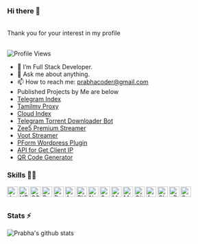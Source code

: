 ### Hi there 👋
</br>
Thank you for your interest in my profile
</br>
</br>


![Profile Views](https://hits.seeyoufarm.com/api/count/incr/badge.svg?url=https://github.com/prabha-coder/&title=Profile%20Views)

- 🔭 I’m Full Stack Developer.
- 💬 Ask me about anything.
- 📫 How to reach me: prabhacoder@gmail.com
- Published Projects by Me are below
- [Telegram Index](https://tg.prabha.tk)
- [Tamilmv Proxy](https://trprabha.tk)
- [Cloud Index](https://prabha.tk)
- [Telegram Torrent Downloader Bot](https://t.me/TorrentDownloderBot)
- [Zee5 Premium Streamer](https://pzee5.herokuapp.com)
- [Voot Streamer](https://vootp.herokuapp.com)
- [PForm Wordpress Plugin](https://github.com/prabha-coder/pform)
- [API for Get Client IP](https://github.com/prabha-coder/ipjson)
- [QR Code Generator](https://qrprabha.tk) 


### Skills 👨‍💻

<img align="left" alt="JavaScript" width="24px" src="https://cdn.jsdelivr.net/npm/simple-icons@3.2.0/icons/javascript.svg" />
<img align="left" alt="HTML" width="24px" src="https://cdn.jsdelivr.net/npm/simple-icons@3.2.0/icons/html5.svg" />
<img align="left" alt="CSS" width="24px" src="https://cdn.jsdelivr.net/npm/simple-icons@3.2.0/icons/css3.svg" />
<img align="left" alt="Bootstrap" width="24px" src="https://cdn.jsdelivr.net/npm/simple-icons@3.2.0/icons/bootstrap.svg" />
<img align="left" alt="React" width="24px" src="https://cdn.jsdelivr.net/npm/simple-icons@3.2.0/icons/react.svg" />
<img align="left" alt="Angular" width="24px" src="https://cdn.jsdelivr.net/npm/simple-icons@3.2.0/icons/angular.svg" />
<img align="left" alt="PHP" width="24px" src="https://cdn.jsdelivr.net/npm/simple-icons@3.2.0/icons/php.svg" />
<img align="left" alt="Node.JS" width="24px" src="https://cdn.jsdelivr.net/npm/simple-icons@3.2.0/icons/node-dot-js.svg" />
<img align="left" alt="Golang" width="24px" src="https://cdn.jsdelivr.net/npm/simple-icons@3.2.0/icons/go.svg" />
<img align="left" alt="MySQL" width="24px" src="https://cdn.jsdelivr.net/npm/simple-icons@3.2.0/icons/mysql.svg" />
<img align="left" alt="MongoDB" width="24px" src="https://cdn.jsdelivr.net/npm/simple-icons@3.2.0/icons/mongodb.svg" />
<img align="left" alt="GitHub" width="24px" src="https://cdn.jsdelivr.net/npm/simple-icons@3.2.0/icons/github.svg" />
<img align="left" alt="AWS" width="24px" src="https://cdn.jsdelivr.net/npm/simple-icons@3.2.0/icons/amazonaws.svg" />
<img align="left" alt="Cloudflare" width="24px" src="https://cdn.jsdelivr.net/npm/simple-icons@3.2.0/icons/cloudflare.svg" />
<img align="left" alt="cPanel" width="24px" src="https://cdn.jsdelivr.net/npm/simple-icons@3.2.0/icons/cpanel.svg" />
<img align="left" alt="Google Apps Script" width="24px" src="https://cdn.jsdelivr.net/npm/simple-icons@3.2.0/icons/google.svg" />


</br>
</br>

### Stats ⚡️

![Prabha's github stats](https://github-stats-alpha.vercel.app/api/?username=prabha-coder)

